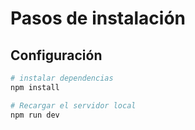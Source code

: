 # Pasos de instalación

## Configuración

``` bash
# instalar dependencias
npm install

# Recargar el servidor local
npm run dev


